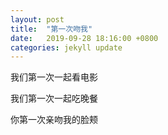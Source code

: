 ```yaml
---
layout: post
title:  "第一次吻我"
date:   2019-09-28 18:16:00 +0800
categories: jekyll update
---
```


<p>我们第一次一起看电影</p>
<p>我们第一次一起吃晚餐</p>
<p>你第一次亲吻我的脸颊</p>